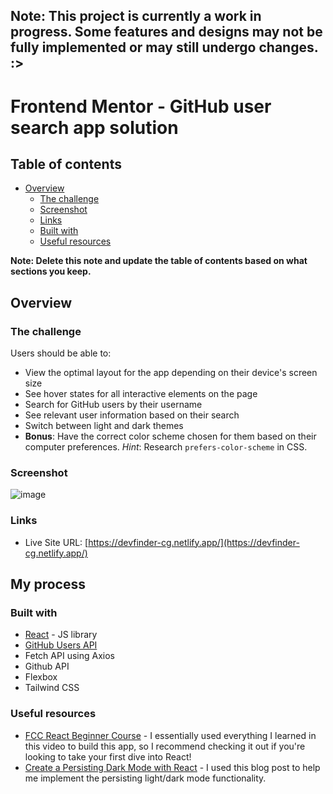 ## Note: This project is currently a work in progress. Some features and designs may not be fully implemented or may still undergo changes. :>

# Frontend Mentor - GitHub user search app solution

## Table of contents

- [Overview](#overview)
  - [The challenge](#the-challenge)
  - [Screenshot](#screenshot)
  - [Links](#links)
  - [Built with](#built-with)
  - [Useful resources](#useful-resources)


**Note: Delete this note and update the table of contents based on what sections you keep.**

## Overview

### The challenge

Users should be able to:

- View the optimal layout for the app depending on their device's screen size
- See hover states for all interactive elements on the page
- Search for GitHub users by their username
- See relevant user information based on their search
- Switch between light and dark themes
- **Bonus**: Have the correct color scheme chosen for them based on their computer preferences. _Hint_: Research `prefers-color-scheme` in CSS.

### Screenshot

![image](https://github.com/user-attachments/assets/177db8a2-ec98-40a9-b9ba-9255f7f77a3d)


### Links

- Live Site URL: [https://devfinder-cg.netlify.app/](https://devfinder-cg.netlify.app/)

## My process

### Built with

- [React](https://reactjs.org/) - JS library
- [GitHub Users API](https://docs.github.com/en/rest/reference/users#get-a-user)
- Fetch API using Axios
- Github API
- Flexbox
- Tailwind CSS


### Useful resources

- [FCC React Beginner Course](https://www.youtube.com/watch?v=bMknfKXIFA8&t=36252s&ab_channel=freeCodeCamp.org) - I essentially used everything I learned in this video to build this app, so I recommend checking it out if you're looking to take your first dive into React!
- [Create a Persisting Dark Mode with React](https://www.pullrequest.com/blog/create-a-persisting-dark-mode-with-react/) - I used this blog post to help me implement the persisting light/dark mode functionality.

